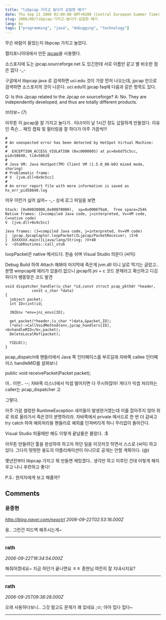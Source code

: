 ```yaml
---
title: "libpcap 가지고 놀다가 삽질한 얘기"
date: Thu Sep 21 2006 02:00:00 GMT+0200 (Central European Summer Time)
slug: 2006/09/libpcap-가지고-놀다가-삽질한-얘기
lang: ko
tags: ["programming", "java", "debugging", "technology"]
---
```


무슨 바람이 들었는지 libpcap 가지고 놀았다.

캘리포니아대에서 만든 [jpcap](http://netresearch.ics.uci.edu/kfujii/jpcap/doc/index.html)을 사용했다.

소스포지에 도는 jpcap.sourceforge.net 도 있긴한데 
서로 이름만 같고 별 비슷한 점은 없다 -_-

구글에서 libpcap java 로 검색하면 uci.edu 것이 가장 먼저 나오는데,
jpcap 만으로 검색하면 소스포지의 것이 나온다.
uci.edu의 jpcap faq에 다음과 같은 항목도 있다.

Q: Is this Jpcap related to the Jpcap on sourceforge?
A:  No. They are independently developed, and thus are totally different products.

브라보~ (7)

아무튼 이 jpcap을 잘 가지고 놀다가.. 이녀석이 날 1시간 정도 삽질하게 
만들었다. 이유인 즉슨... 패킷 캡춰 및 필터링을 잘 하다가 아주 가끔씩!!!

```
#
# An unexpected error has been detected by HotSpot Virtual Machine:
#
#  EXCEPTION_ACCESS_VIOLATION (0xc0000005) at pc=0x6d75c5cc, pid=58640, tid=58616
#
# Java VM: Java HotSpot(TM) Client VM (1.5.0_08-b03 mixed mode, sharing)
# Problematic frame:
# V  [jvm.dll+0x9c5cc]
#
# An error report file with more information is saved as hs_err_pid58640.log
```

어우 이런거 싫어 싫어~ -_-
상세 로그 파일을 보면 

```
Stack: [0x00030000,0x00070000),  sp=0x0006f9a8,  free space=254k
Native frames: (J=compiled Java code, j=interpreted, Vv=VM code, C=native code)
V  [jvm.dll+0x9c5cc]

Java frames: (J=compiled Java code, j=interpreted, Vv=VM code)
j  jpcap.JpcapCaptor.loopPacket(ILjpcap/PacketReceiver; )I+0
j  XXXXXXX.main([Ljava/lang/String; )V+40
v  ~StubRoutines::call_stub
```

loopPacket은 native 메서드다. 한숨 쉬며 Visual Studio 띄운다 (씨익)

Debug Build 하여 Attach 해봐야 마지막에 죽은게 jvm.dll 이니 
날로 먹기는 글렀고.. 분명 winpcap에 에러가 있을리 없으니 jpcap의 
jni + c 코드 문제라고 확신하고 디깅하다가 쌩뚱맞은 코드 발견


```
void dispatcher_handler(u_char *id,const struct pcap_pkthdr *header,
			const u_char *data)
{
  jobject packet;
  int ID=(int)id;

  JNIEnv *env=jni_envs[ID];

  get_packet(*header,(u_char *)data,&packet,ID);
  (*env)->CallVoidMethod(env,jpcap_handlers[ID],<b>handleMID</b>,packet);
  DeleteLocalRef(packet);

  YIELD();
}
```


pcap_dispatch에 핸들러에서 Java 쪽 인터페이스를 부르길래 
자바쪽 callee 인터페이스 handleMID를 살펴보니 

public void receivePacket(Packet packet);

아.. 이런.. --; 자바쪽 리스너에서 익셉 떨어지면 다 무시하잖아!
게다가 익셉 처리하는 caller는 pcap_dispatcher 고

그렇다. 

아주 가끔 썰렁한 RuntimeException 새끼들이 발생한거였는데
이를 잡아주지 않아 위로 위로 올라가서 죽은것이 분명하리라.
자바쪽에서 private 메서드로 한 번 더 감싸고 try catch 하여 
예외처리용 핸들러로 예외를 던져버리게 하니 무리없이 돌아간다.

Visual Studio 띄울때만 해도 이렇게 끝날줄은 몰랐다. :$

아무튼 만들려던 툴을 완성하여
하고자 하던 일을 이것저것 하면서 스스로 (씨익) 하고 있다. 
그다지 떳떳한 용도의 어플리케이션이 아니므로 공개는 안할 계획이다. (@)

몇년전부터 libpcap 가지고 뭐 만들면 재밌겠다.. 생각만 하고 미루던 건데
이렇게 해치우고 나니 후련하고 좋다!

P.S.: 원저자에게 보고 해줄까?

## Comments

### 윤종현
*http://blog.naver.com/neoctrl*
*2006-09-22T02:53:16.000Z*

옹.. 그런건 피드백 해주시는게~

---

### rath
*2006-09-22T16:34:54.000Z*

해줘야겠네요~ 지금 하던거 끝나면요 ㅎㅎ 
종현님 여전히 잘 지내시지요?

---

### rath
*2006-09-25T09:38:28.000Z*

오래 사용하다보니.. 그것 말고도 문제가 꽤 있네요 ;ㅁ;
아아 밉다 밉다~

---
